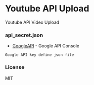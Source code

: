 # Youtube API Upload

Youtube API Video Upload

### api_secret.json
* [GoogleAPI] - Google API Console
```
Google API key define json file
```

### License
MIT
    
   [GoogleAPI]: <https://console.developers.google.com>

